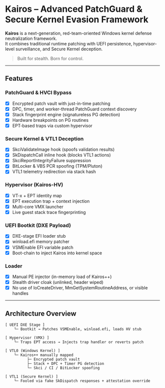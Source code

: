 # Kairos – Advanced PatchGuard & Secure Kernel Evasion Framework

**Kairos** is a next-generation, red-team-oriented Windows kernel defense neutralization framework.  
It combines traditional runtime patching with UEFI persistence, hypervisor-level surveillance, and Secure Kernel deception.

> Built for stealth. Born for control.

---

## Features

### PatchGuard & HVCI Bypass
- [x] Encrypted patch vault with just-in-time patching
- [x] DPC, timer, and worker-thread PatchGuard context discovery
- [x] Stack fingerprint engine (signatureless PG detection)
- [x] Hardware breakpoints on PG routines
- [x] EPT-based traps via custom hypervisor

### Secure Kernel & VTL1 Deception
- [x] SkciValidateImage hook (spoofs validation results)
- [x] SkDispatchCall inline hook (blocks VTL1 actions)
- [x] SkciReportIntegrityFailure suppression
- [x] BitLocker & VBS PCR spoofing (TPM/Pluton)
- [x] VTL1 telemetry redirection via stack hash

### Hypervisor (Kairos-HV)
- [x] VT-x + EPT identity map
- [x] EPT execution trap + context injection
- [x] Multi-core VMX launcher
- [x] Live guest stack trace fingerprinting

### UEFI Bootkit (DXE Payload)
- [x] DXE-stage EFI loader stub
- [x] winload.efi memory patcher
- [x] VSMEnable EFI variable patch
- [x] Boot-chain to inject Kairos into kernel space

### Loader
- [x] Manual PE injector (in-memory load of Kairos++)
- [x] Stealth driver cloak (unlinked, header wiped)
- [x] No use of IoCreateDriver, MmGetSystemRoutineAddress, or visible handles

---

## Architecture Overview

```plaintext
[ UEFI DXE Stage ]
    └─ Bootkit → Patches VSMEnable, winload.efi, loads HV stub

[ Hypervisor (VMX) ]
    └─ Traps EPT access → Injects trap handler or reverts patch

[ VTL0 (Windows Kernel) ]
    └─ Kairos++ manually mapped
          ├─ Encrypted patch vault
          ├─ Stack + DPC + Timer PG detection
          └─ Skci / CI / BitLocker spoofing

[ VTL1 (Secure Kernel) ]
    └─ Fooled via fake SkDispatch responses + attestation override
